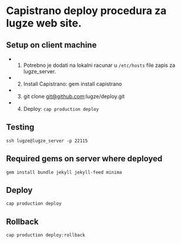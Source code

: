 # Capistrano deploy procedura za lugze web site.

## Setup on client machine

* 1. Potrebno je dodati na lokalni racunar u `/etc/hosts` file zapis za lugze_server.
* 2. Install Capistrano: gem install capistrano
* 3. git clone git@github.com:lugze/deploy.git
* 4. Deploy: `cap production deploy`

## Testing

`ssh lugze@lugze_server -p 22115`

## Required gems on server where deployed

`gem install bundle jekyll jekyll-feed minima`

## Deploy

`cap production deploy`

## Rollback

`cap production deploy:rollback`
